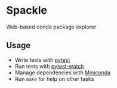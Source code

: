 # Spackle

Web-based conda package explorer


## Usage

   * Write tests with [pytest](https://docs.pytest.org/en/latest/getting-started.html)
   * Run tests with [pytest-watch](https://github.com/joeyespo/pytest-watch)
   * Manage dependencies with [Miniconda](https://docs.conda.io/en/latest/miniconda.html)
   * Run `make` for help on other tasks

